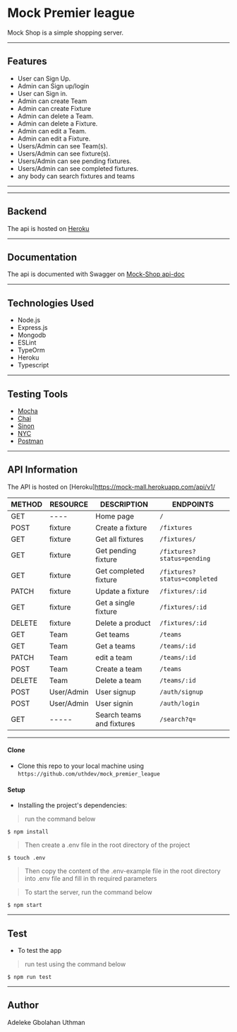 # Mock Premier league
Mock Shop is a simple shopping server. 

---

## Features

- User can Sign Up.
- Admin can Sign up/login
- User can Sign in.
- Admin can create Team
- Admin can create Fixture
- Admin can delete a Team.
- Admin can delete a Fixture.
- Admin can edit a Team.
- Admin can edit a Fixture.
- Users/Admin can see Team(s).
- Users/Admin can see fixture(s).
- Users/Admin can see pending fixtures.
- Users/Admin can see completed fixtures.
- any body can search fixtures and teams

---


---
## Backend
The api is hosted on [Heroku](https://uthdev-premier.herokuapp.com/)

---
## Documentation
The api is documented with Swagger on [Mock-Shop api-doc]()


---
## Technologies Used
- Node.js
- Express.js
- Mongodb
- ESLint
- TypeOrm
- Heroku
- Typescript


---
## Testing Tools
- [Mocha](https://mochajs.org)
- [Chai](https://www.chaijs.com)
- [Sinon](https://sinonjs.org/)
- [NYC](https://istanbul.js.org)
- [Postman](https://www.getpostman.com)


---
## API Information
The API is hosted on [Heroku]https://mock-mall.herokuapp.com/api/v1/

METHOD |  RESOURCE   |     DESCRIPTION                | ENDPOINTS
-------|-------------|--------------------------------|-----------
GET    | ----        | Home page                      |`/`
POST   | fixture     | Create a fixture               |`/fixtures`
GET    | fixture     | Get all fixtures               |`/fixtures/`
GET    | fixture     | Get pending fixture            |`/fixtures?status=pending`
GET    | fixture     | Get completed fixture          |`/fixtures?status=completed`
PATCH  | fixture     | Update a fixture               |`/fixtures/:id`
GET    | fixture     | Get a single fixture           |`/fixtures/:id`
DELETE | fixture     | Delete a product               |`/fixtures/:id`
GET    | Team        | Get teams                      |`/teams`
GET    | Team        | Get a teams                    |`/teams/:id`
PATCH  | Team        | edit a team                    |`/teams/:id`
POST   | Team        | Create a team                  |`/teams`
DELETE | Team        | Delete a team                  |`/teams/:id`
POST   | User/Admin  | User signup                    |`/auth/signup`
POST   | User/Admin  | User signin                    |`/auth/login`
GET    | -----       | Search teams and fixtures      |`/search?q=`


---
#### Clone

- Clone this repo to your local machine using `https://github.com/uthdev/mock_premier_league`


#### Setup

- Installing the project's dependencies:

> run the command below

```shell
$ npm install
```

> Then create a .env file in the root directory of the project

```shell
$ touch .env
```

> Then copy the content of the .env-example file in the root directory into .env file and fill in th required parameters

> To start the server, run the command below

```shell
$ npm start
```

---
## Test
- To test the app

> run test using the command below

```shell
$ npm run test
```

---
## Author

Adeleke Gbolahan Uthman